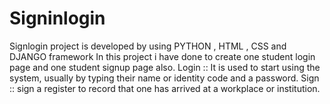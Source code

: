 # Signinlogin
Signlogin project is developed by using PYTHON , HTML , CSS and DJANGO framework In this project i have done to create one student login page and one student signup page also. Login :: It is used to start using the system, usually by typing their name or identity code and a password. Sign :: sign a register to record that one has arrived at a workplace or institution.
